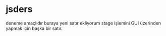# jsders
deneme amaçlıdır
buraya yeni satır ekliyorum
stage işlemini GUI üzerinden yapmak için başka bir satır.